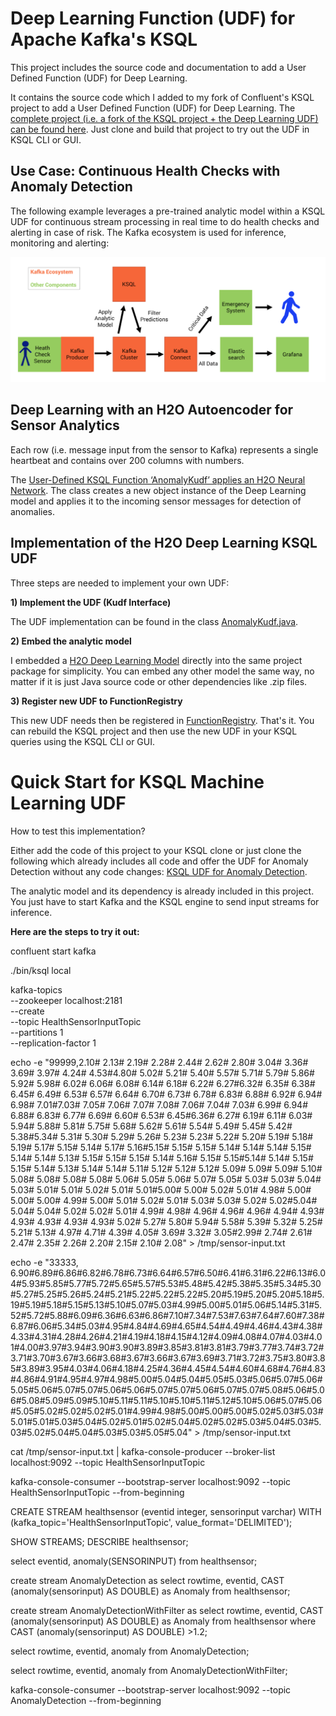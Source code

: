 # Deep Learning Function (UDF) for Apache Kafka's KSQL

This project includes the source code and documentation to add a User Defined Function (UDF) for Deep Learning.

It contains the source code which I added to my fork of Confluent's KSQL project to add a User Defined Function (UDF) for Deep Learning. The [complete project (i.e. a fork of the KSQL project + the Deep Learning UDF) can be found here](https://github.com/kaiwaehner/ksql-fork-with-deep-learning-function). Just clone and build that project to try out the UDF in KSQL CLI or GUI.

## Use Case: Continuous Health Checks with Anomaly Detection
The following example leverages a pre-trained analytic model within a KSQL UDF for continuous stream processing in real time to do health checks and alerting in case of risk. The Kafka ecosystem is used for inference, monitoring and alerting:

![Apache Kafka, KSQL, Internet of Things, Deep Learning](Apache_Kafka_KSQL_Internet_of_Things_Deep_Learning_Scenario.png)


## Deep Learning with an H2O Autoencoder for Sensor Analytics
Each row (i.e. message input from the sensor to Kafka) represents a single heartbeat and contains over 200 columns with numbers. 

The [User-Defined KSQL Function ‘AnomalyKudf’ applies an H2O Neural Network](https://github.com/kaiwaehner/ksql/blob/4.0.x/ksql-engine/src/main/java/io/confluent/ksql/function/udf/ml/AnomalyKudf.java). The class creates a new object instance of the Deep Learning model and applies it to the incoming sensor messages for detection of anomalies. 

## Implementation of the H2O Deep Learning KSQL UDF
Three steps are needed to implement your own UDF:

**1) Implement the UDF (Kudf Interface)**

The UDF implementation can be found in the class [AnomalyKudf.java](https://github.com/kaiwaehner/ksql-machine-learning-udf/blob/master/function/udf/ml/AnomalyKudf.java). 


**2) Embed the analytic model**

I embedded a [H2O Deep Learning Model](https://github.com/kaiwaehner/ksql-machine-learning-udf/blob/master/function/udf/ml/DeepLearning_model_R_1509973865970_1.java) directly into the same project package for simplicity. You can embed any other model the same way, no matter if it is just Java source code or other dependencies like .zip files.

**3) Register new UDF to FunctionRegistry**

This new UDF needs then be registered in [FunctionRegistry](https://github.com/kaiwaehner/ksql-machine-learning-udf/blob/master/function/FunctionRegistry.java). That's it. You can rebuild the KSQL project and then use the new UDF in your KSQL queries using the KSQL CLI or GUI. 

# Quick Start for KSQL Machine Learning UDF
How to test this implementation?

Either add the code of this project to your KSQL clone or just clone the following which already includes all code and offer the UDF for Anomaly Detection without any code changes: [KSQL UDF for Anomaly Detection](https://github.com/kaiwaehner/ksql-fork-with-deep-learning-function).

The analytic model and its dependency is already included in this project. You just have to start Kafka and the KSQL engine to send input streams for inference. 

**Here are the steps to try it out:**

confluent start kafka
 
./bin/ksql local

kafka-topics \
--zookeeper localhost:2181 \
--create \
--topic HealthSensorInputTopic \
--partitions 1 \
--replication-factor 1

echo -e "99999,2.10# 2.13# 2.19# 2.28# 2.44# 2.62# 2.80# 3.04# 3.36# 3.69# 3.97# 4.24# 4.53#4.80# 5.02# 5.21# 5.40# 5.57# 5.71# 5.79# 5.86# 5.92# 5.98# 6.02# 6.06# 6.08# 6.14# 6.18# 6.22# 6.27#6.32# 6.35# 6.38# 6.45# 6.49# 6.53# 6.57# 6.64# 6.70# 6.73# 6.78# 6.83# 6.88# 6.92# 6.94# 6.98# 7.01#7.03# 7.05# 7.06# 7.07# 7.08# 7.06# 7.04# 7.03# 6.99# 6.94# 6.88# 6.83# 6.77# 6.69# 6.60# 6.53# 6.45#6.36# 6.27# 6.19# 6.11# 6.03# 5.94# 5.88# 5.81# 5.75# 5.68# 5.62# 5.61# 5.54# 5.49# 5.45# 5.42# 5.38#5.34# 5.31# 5.30# 5.29# 5.26# 5.23# 5.23# 5.22# 5.20# 5.19# 5.18# 5.19# 5.17# 5.15# 5.14# 5.17# 5.16#5.15# 5.15# 5.15# 5.14# 5.14# 5.14# 5.15# 5.14# 5.14# 5.13# 5.15# 5.15# 5.15# 5.14# 5.16# 5.15# 5.15#5.14# 5.14# 5.15# 5.15# 5.14# 5.13# 5.14# 5.14# 5.11# 5.12# 5.12# 5.12# 5.09# 5.09# 5.09# 5.10# 5.08# 5.08# 5.08# 5.08# 5.06# 5.05# 5.06# 5.07# 5.05# 5.03# 5.03# 5.04# 5.03# 5.01# 5.01# 5.02# 5.01# 5.01#5.00# 5.00# 5.02# 5.01# 4.98# 5.00# 5.00# 5.00# 4.99# 5.00# 5.01# 5.02# 5.01# 5.03# 5.03# 5.02# 5.02#5.04# 5.04# 5.04# 5.02# 5.02# 5.01# 4.99# 4.98# 4.96# 4.96# 4.96# 4.94# 4.93# 4.93# 4.93# 4.93# 4.93# 5.02# 5.27# 5.80# 5.94# 5.58# 5.39# 5.32# 5.25# 5.21# 5.13# 4.97# 4.71# 4.39# 4.05# 3.69# 3.32# 3.05#2.99# 2.74# 2.61# 2.47# 2.35# 2.26# 2.20# 2.15# 2.10# 2.08" > /tmp/sensor-input.txt
 
echo -e  "33333, 6.90#6.89#6.86#6.82#6.78#6.73#6.64#6.57#6.50#6.41#6.31#6.22#6.13#6.04#5.93#5.85#5.77#5.72#5.65#5.57#5.53#5.48#5.42#5.38#5.35#5.34#5.30#5.27#5.25#5.26#5.24#5.21#5.22#5.22#5.22#5.20#5.19#5.20#5.20#5.18#5.19#5.19#5.18#5.15#5.13#5.10#5.07#5.03#4.99#5.00#5.01#5.06#5.14#5.31#5.52#5.72#5.88#6.09#6.36#6.63#6.86#7.10#7.34#7.53#7.63#7.64#7.60#7.38#6.87#6.06#5.34#5.03#4.95#4.84#4.69#4.65#4.54#4.49#4.46#4.43#4.38#4.33#4.31#4.28#4.26#4.21#4.19#4.18#4.15#4.12#4.09#4.08#4.07#4.03#4.01#4.00#3.97#3.94#3.90#3.90#3.89#3.85#3.81#3.81#3.79#3.77#3.74#3.72#3.71#3.70#3.67#3.66#3.68#3.67#3.66#3.67#3.69#3.71#3.72#3.75#3.80#3.85#3.89#3.95#4.03#4.06#4.18#4.25#4.36#4.45#4.54#4.60#4.68#4.76#4.83#4.86#4.91#4.95#4.97#4.98#5.00#5.04#5.04#5.05#5.03#5.06#5.07#5.06#5.05#5.06#5.07#5.07#5.06#5.06#5.07#5.07#5.06#5.07#5.07#5.08#5.06#5.06#5.08#5.09#5.09#5.10#5.11#5.11#5.10#5.10#5.11#5.12#5.10#5.06#5.07#5.06#5.05#5.02#5.02#5.02#5.01#4.99#4.98#5.00#5.00#5.00#5.02#5.03#5.03#5.01#5.01#5.03#5.04#5.02#5.01#5.02#5.04#5.02#5.02#5.03#5.04#5.03#5.03#5.02#5.04#5.04#5.03#5.03#5.05#5.04" > /tmp/sensor-input.txt
 
cat /tmp/sensor-input.txt | kafka-console-producer --broker-list localhost:9092 --topic HealthSensorInputTopic
 
kafka-console-consumer --bootstrap-server localhost:9092 --topic HealthSensorInputTopic --from-beginning
 
CREATE STREAM healthsensor (eventid integer, sensorinput varchar) WITH (kafka_topic='HealthSensorInputTopic', value_format='DELIMITED');
 
SHOW STREAMS;
DESCRIBE healthsensor;
 
select eventid, anomaly(SENSORINPUT) from healthsensor;
 
create stream AnomalyDetection as select rowtime, eventid, CAST (anomaly(sensorinput) AS DOUBLE) as Anomaly from healthsensor;
 
create stream AnomalyDetectionWithFilter as select rowtime, eventid, CAST (anomaly(sensorinput) AS DOUBLE) as Anomaly from healthsensor where CAST (anomaly(sensorinput) AS DOUBLE) >1.2;
 
select rowtime, eventid, anomaly from AnomalyDetection;

select rowtime, eventid, anomaly from AnomalyDetectionWithFilter;
 
kafka-console-consumer --bootstrap-server localhost:9092 --topic AnomalyDetection --from-beginning
